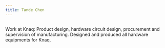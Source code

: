 ```yaml
---
title: Tande Chen
---
```





##

Work at Knaq: Product design, hardware circuit design, procurement and supervision of manufacturing. Designed and produced all hardware equipments for Knaq.


